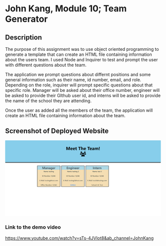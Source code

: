 # John Kang, Module 10; Team Generator 

## Description


The purpose of this assignment was to use object oriented programming to generate a template that can create an HTML file containing information about the users team. I used Node and Inquirer to test and prompt the user with different questions about the team. 

The application we prompt questions about differnt positions and some general information such as their name, id number, email, and role. Depending on the role, inquirer will prompt specific questions about that specific role. Manager will be asked about their office number, engineer will be asked to provide their GIthub user id, and interns will be asked to provide the name of the school they are attending. 

Once the user as added all the members of the team, the application will create an HTML file containing information about the team. 



## Screenshot of Deployed Website
![Module-10 Screen Shot](./assets/img/Team-Generator.png)



### Link to the demo video 
https://www.youtube.com/watch?v=sTs-4JVlot8&ab_channel=JohnKang
